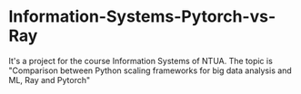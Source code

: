 # Information-Systems-Pytorch-vs-Ray
It's a project for the course Information Systems of NTUA. The topic is "Comparison between Python scaling frameworks for big data analysis and ML, Ray and Pytorch"

